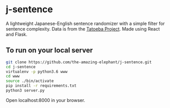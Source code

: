 # j-sentence
A lightweight Japanese-English sentence randomizer with a simple filter for sentence complexity. Data is from the [Tatoeba Project](https://tatoeba.org/eng/). Made using React and Flask.

## To run on your local server

```bash
git clone https://github.com/the-amazing-elephant/j-sentence.git
cd j-sentence
virtualenv -p python3.6 www
cd www
source ./bin/activate
pip install -r requirements.txt
python3 server.py
```
Open localhost:8000 in your browser.
